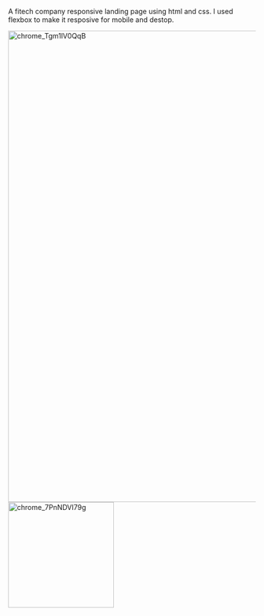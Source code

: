 A fitech company responsive landing page using html and css.
I used flexbox to make it resposive for mobile and destop.

<img width="960" alt="chrome_Tgm1lV0QqB" src="https://github.com/vatan999/fintech-landing-page/assets/110407605/87b77c0e-37f6-4a44-b88a-277770bea79d">
<img width="215" alt="chrome_7PnNDVI79g" src="https://github.com/vatan999/fintech-landing-page/assets/110407605/55e9e887-60b6-4648-bb83-2a1b2e87f3b7">
